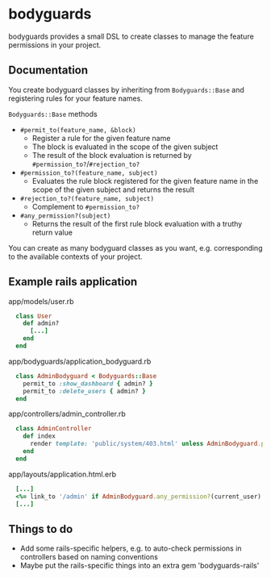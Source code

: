 bodyguards
==========

bodyguards provides a small DSL to create classes to manage the feature permissions in your project.

Documentation
-------------

You create bodyguard classes by inheriting from `Bodyguards::Base` and registering rules for your feature names.

`Bodyguards::Base` methods
* `#permit_to(feature_name, &block)`
  * Register a rule for the given feature name
  * The block is evaluated in the scope of the given subject
  * The result of the block evaluation is returned by `#permission_to?`/`#rejection_to?`
* `#permission_to?(feature_name, subject)`
  * Evaluates the rule block registered for the given feature name in the scope of the given subject and returns the result
* `#rejection_to?(feature_name, subject)`
  * Complement to `#permission_to?`
* `#any_permission?(subject)`
  * Returns the result of the first rule block evaluation with a truthy return value

You can create as many bodyguard classes as you want, e.g. corresponding to the available contexts of your project.

Example rails application
-------------------

app/models/user.rb
```ruby
  class User
    def admin?
      [...]
    end
  end
```

app/bodyguards/application_bodyguard.rb
```ruby
  class AdminBodyguard < Bodyguards::Base
    permit_to :show_dashboard { admin? }
    permit_to :delete_users { admin? }
  end
```

app/controllers/admin_controller.rb
```ruby
  class AdminController
    def index
      render template: 'public/system/403.html' unless AdminBodyguard.permission_to?(:show_dashboard, current_user)
    end
  end
```

app/layouts/application.html.erb
```ruby
  [...]
  <%= link_to '/admin' if AdminBodyguard.any_permission?(current_user) %>
  [...]
```

Things to do
------------

* Add some rails-specific helpers, e.g. to auto-check permissions in controllers based on naming conventions
* Maybe put the rails-specific things into an extra gem 'bodyguards-rails'

